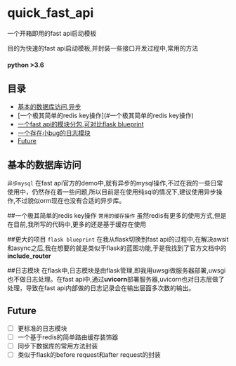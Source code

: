 
# quick_fast_api
一个开箱即用的fast api启动模板

目的为快速的fast api启动模板,并封装一些接口开发过程中,常用的方法
#### python >3.6

## 目录

- [基本的数据库访问,异步](#基本的数据库访问)
- [一个极其简单的redis key操作](#一个极其简单的redis key操作)
- [一个fast api的模块分包,可对比flask blueprint](#更大的项目)
- [一个存在小bug的日志模块](#日志模块)
- [Future](#Future)



## 基本的数据库访问
`异步mysql` 在fast api官方的demo中,就有异步的mysql操作,不过在我的一些日常使用中，仍然存在着一些问题,所以目前是在使用纯sql的情况下,建议使用异步操作,不过貌似orm现在也没有合适的异步库。

##一个极其简单的redis key操作
`常用的缓存操作` 虽然redis有更多的使用方式,但是在目前,我所写的代码中,更多的还是基于缓存在使用

##更大的项目
`flask blueprint` 在我从flask切换到fast api的过程中,在解决awsit和async之后,我在想要的就是类似于flask的蓝图功能,于是我找到了官方文档中的**include_router**

##日志模块
在flask中,日志模块是由flask管理,即我用uwsgi做服务器部署,uwsgi也不做日志处理。在fast api中,通过**uvicorn**部署服务器,uvicorn也对日志层做了处理，导致在fast api内部做的日志记录会在输出层面多次数的输出。


## Future
- [ ] 更标准的日志模块
- [ ] 一个基于redis的简单路由缓存装饰器
- [ ] 同步下数据库的常用方法封装
- [ ] 类似于flask的before request和after request的封装
